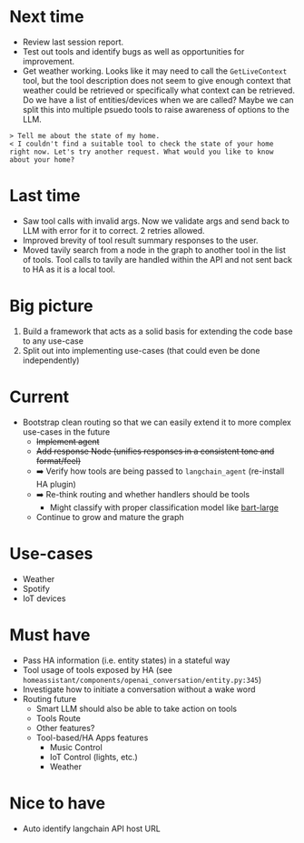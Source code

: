 # Next time
- Review last session report.
- Test out tools and identify bugs as well as opportunities for improvement.
- Get weather working. Looks like it may need to call the `GetLiveContext` tool, but the tool description does not seem to give enough context that weather could be retrieved or specifically what context can be retrieved. Do we have a list of entities/devices when we are called? Maybe we can split this into multiple psuedo tools to raise awareness of options to the LLM.

```
> Tell me about the state of my home.
< I couldn't find a suitable tool to check the state of your home right now. Let's try another request. What would you like to know about your home?
```


# Last time
- Saw tool calls with invalid args. Now we validate args and send back to LLM with error for it to correct. 2 retries allowed.
- Improved brevity of tool result summary responses to the user.
- Moved tavily search from a node in the graph to another tool in the list of tools. Tool calls to tavily are handled within the API and not sent back to HA as it is a local tool.



# Big picture
1. Build a framework that acts as a solid basis for extending the code base to any use-case
2. Split out into implementing use-cases (that could even be done independently)

# Current
- Bootstrap clean routing so that we can easily extend it to more complex use-cases in the future
  - ~~Implement agent~~
  - ~~Add response Node (unifies responses in a consistent tone and format/feel)~~
  - ➡️ Verify how tools are being passed to `langchain_agent` (re-install HA plugin)
  - ➡️ Re-think routing and whether handlers should be tools
    - Might classify with proper classification model like [bart-large](https://huggingface.co/facebook/bart-large-mnli)
  - Continue to grow and mature the graph

# Use-cases
- Weather
- Spotify
- IoT devices

# Must have
- Pass HA information (i.e. entity states) in a stateful way
- Tool usage of tools exposed by HA (see `homeassistant/components/openai_conversation/entity.py:345`)
- Investigate how to initiate a conversation without a wake word
- Routing future
  - Smart LLM should also be able to take action on tools
  - Tools Route
  - Other features?
  - Tool-based/HA Apps features
    - Music Control
    - IoT Control (lights, etc.)
    - Weather

# Nice to have
- Auto identify langchain API host URL
